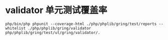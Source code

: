 # validator 单元测试覆盖率
```shell
php/bin/php phpunit --coverage-html ./php/phplib/gring/test/reports --whitelist ./php/phplib/gring/validator  php/phplib/gring/test/ut/gring/validator/.
```